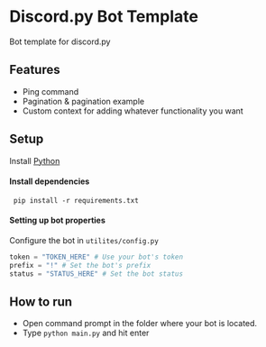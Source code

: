 # Discord.py Bot Template

Bot template for discord.py

## Features
* Ping command
* Pagination & pagination example
* Custom context for adding whatever functionality you want

## Setup
Install [Python](https://www.python.org/)

#### Install dependencies
```
 pip install -r requirements.txt
```
 #### Setting up bot properties
 Configure the bot in `utilites/config.py`
```python
token = "TOKEN_HERE" # Use your bot's token
prefix = "!" # Set the bot's prefix
status = "STATUS_HERE" # Set the bot status
 ```

 ## How to run
 * Open command prompt in the folder where your bot is located.
 * Type `python main.py` and hit enter
